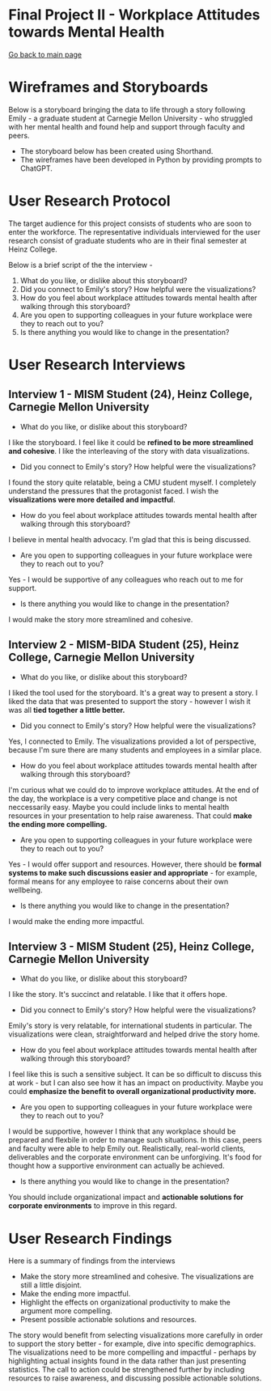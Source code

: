 # Final Project II - Workplace Attitudes towards Mental Health
[Go back to main page](https://joannasam.github.io/dataviz-portfolio/)

# Wireframes and Storyboards

Below is a storyboard bringing the data to life through a story following Emily - a graduate student at Carnegie Mellon University - who struggled with her mental health and found help and support through faculty and peers.

- The storyboard below has been created using Shorthand.
- The wireframes have been developed in Python by providing prompts to ChatGPT.

<script src="https://carnegiemellon.shorthandstories.com/workplace-attitudes-towards-mental-health/embed.js"></script>

# User Research Protocol

The target audience for this project consists of students who are soon to enter the workforce. The representative individuals interviewed for the user research consist of graduate students who are in their final semester at Heinz College.

Below is a brief script of the the interview -

1. What do you like, or dislike about this storyboard?
2. Did you connect to Emily's story? How helpful were the visualizations?
3. How do you feel about workplace attitudes towards mental health after walking through this storyboard?
4. Are you open to supporting colleagues in your future workplace were they to reach out to you?
5. Is there anything you would like to change in the presentation?

# User Research Interviews

## Interview 1 - MISM Student (24), Heinz College, Carnegie Mellon University

- What do you like, or dislike about this storyboard?

I like the storyboard. I feel like it could be **refined to be more streamlined and cohesive**. I like the interleaving of the story with data visualizations. 

- Did you connect to Emily's story? How helpful were the visualizations?

I found the story quite relatable, being a CMU student myself. I completely understand the pressures that the protagonist faced.
I wish the **visualizations were more detailed and impactful**.

- How do you feel about workplace attitudes towards mental health after walking through this storyboard?

I believe in mental health advocacy. I'm glad that this is being discussed.

- Are you open to supporting colleagues in your future workplace were they to reach out to you?

Yes - I would be supportive of any colleagues who reach out to me for support.

- Is there anything you would like to change in the presentation?

I would make the story more streamlined and cohesive.

## Interview 2 - MISM-BIDA Student (25), Heinz College, Carnegie Mellon University

- What do you like, or dislike about this storyboard?

I liked the tool used for the storyboard. It's a great way to present a story. I liked the data that was presented to support the story - however I wish it was all **tied together a little better.**

- Did you connect to Emily's story? How helpful were the visualizations?

Yes, I connected to Emily. The visualizations provided a lot of perspective, because I'm sure there are many students and employees in a similar place.

- How do you feel about workplace attitudes towards mental health after walking through this storyboard?

I'm curious what we could do to improve workplace attitudes. At the end of the day, the workplace is a very competitive place and change is not neccessarily easy. Maybe you could include links to mental health resources in your presentation to help raise awareness.
That could **make the ending more compelling.**

- Are you open to supporting colleagues in your future workplace were they to reach out to you?

Yes - I would offer support and resources. However, there should be **formal systems to make such discussions easier and appropriate** - for example, formal means for any employee to raise concerns about their own wellbeing.

- Is there anything you would like to change in the presentation?

I would make the ending more impactful.

## Interview 3 - MISM Student (25), Heinz College, Carnegie Mellon University

- What do you like, or dislike about this storyboard?

I like the story. It's succinct and relatable. I like that it offers hope.

- Did you connect to Emily's story? How helpful were the visualizations?

Emily's story is very relatable, for international students in particular. The visualizations were clean, straightforward and helped drive the story home.

- How do you feel about workplace attitudes towards mental health after walking through this storyboard?

I feel like this is such a sensitive subject. It can be so difficult to discuss this at work - but I can also see how it has an impact on productivity.
Maybe you could **emphasize the benefit to overall organizational productivity more.**

- Are you open to supporting colleagues in your future workplace were they to reach out to you?

I would be supportive, however I think that any workplace should be prepared and flexbile in order to manage such situations.
In this case, peers and faculty were able to help Emily out. Realistically, real-world clients, deliverables and the corporate environment can be unforgiving.
It's food for thought how a supportive environment can actually be achieved.

- Is there anything you would like to change in the presentation?

You should include organizational impact and **actionable solutions for corporate environments** to improve in this regard.

# User Research Findings

Here is a summary of findings from the interviews
- Make the story more streamlined and cohesive. The visualizations are still a little disjoint.
- Make the ending more impactful.
- Highlight the effects on organizational productivity to make the argument more compelling.
- Present possible actionable solutions and resources.

The story would benefit from selecting visualizations more carefully in order to support the story better - for example, dive into specific demographics.
The visualizations need to be more compelling and impactful - perhaps by highlighting actual insights found in the data rather than just presenting statistics.
The call to action could be strengthened further by including resources to raise awareness, and discussing possible actionable solutions.
